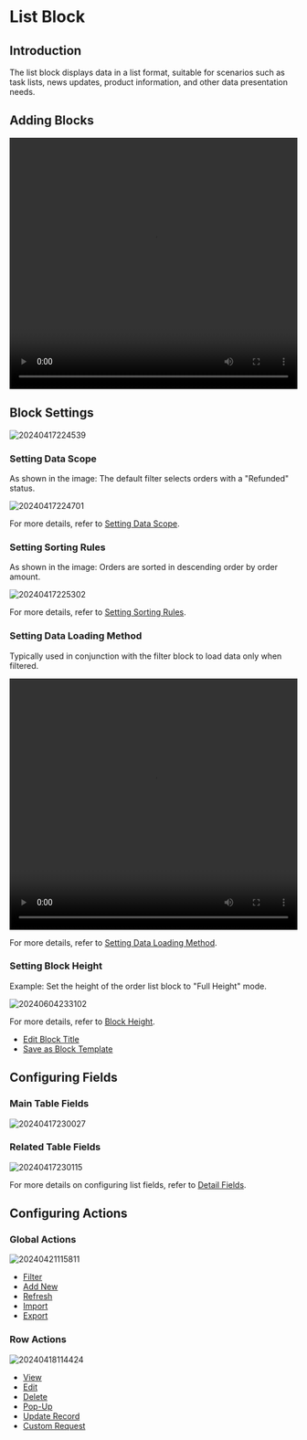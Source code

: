 # List Block

## Introduction

The list block displays data in a list format, suitable for scenarios such as task lists, news updates, product information, and other data presentation needs.

## Adding Blocks

<video width="100%" height="440" controls>
      <source src="https://static-docs.nocobase.com/20240417224417.mp4" type="video/mp4">
</video>

## Block Settings

![20240417224539](https://static-docs.nocobase.com/20240417224539.png)

### Setting Data Scope

As shown in the image: The default filter selects orders with a "Refunded" status.

![20240417224701](https://static-docs.nocobase.com/20240417224701.png)

For more details, refer to [Setting Data Scope](/handbook/ui/blocks/block-settings/data-scope).

### Setting Sorting Rules

As shown in the image: Orders are sorted in descending order by order amount.

![20240417225302](https://static-docs.nocobase.com/20240417225302.png)

For more details, refer to [Setting Sorting Rules](/handbook/ui/blocks/block-settings/sorting-rule).

### Setting Data Loading Method

Typically used in conjunction with the filter block to load data only when filtered.

<video width="100%" height="440" controls>
      <source src="https://static-docs.nocobase.com/20240417225539.mp4" type="video/mp4">
</video>

For more details, refer to [Setting Data Loading Method](/handbook/ui/blocks/block-settings/loading-mode).

### Setting Block Height

Example: Set the height of the order list block to "Full Height" mode.

![20240604233102](https://static-docs.nocobase.com/20240604233102.gif)

For more details, refer to [Block Height](/handbook/ui/blocks/block-settings/block-height).

- [Edit Block Title](/handbook/ui/blocks/block-settings/block-title)
- [Save as Block Template](/handbook/ui/blocks/block-settings/block-template)

## Configuring Fields

### Main Table Fields

![20240417230027](https://static-docs.nocobase.com/20240417230027.png)

### Related Table Fields

![20240417230115](https://static-docs.nocobase.com/20240417230115.png)

For more details on configuring list fields, refer to [Detail Fields](/handbook/ui/fields/generic/detail-form-item).

## Configuring Actions

### Global Actions

![20240421115811](https://static-docs.nocobase.com/20240421115811.png)

- [Filter](/handbook/ui/actions/types/filter)
- [Add New](/handbook/ui/actions/types/add-new)
- [Refresh](/handbook/ui/actions/types/refresh)
- [Import](/handbook/action-import)
- [Export](/handbook/action-export)

### Row Actions

![20240418114424](https://static-docs.nocobase.com/20240418114424.png)

- [View](/handbook/ui/actions/types/view)
- [Edit](/handbook/ui/actions/types/edit)
- [Delete](/handbook/ui/actions/types/delete)
- [Pop-Up](/handbook/ui/actions/types/pop-up)
- [Update Record](/handbook/ui/actions/types/update-record)
- [Custom Request](/handbook/action-custom-request)

